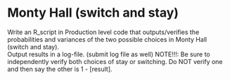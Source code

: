 Monty Hall (switch and stay)
============================
Write an R_script in Production level code that outputs/verifies the probabilities and variances of the two possible choices in Monty Hall (switch and stay).  
Output results in a log-file. (submit log file as well)  NOTE!!!: Be sure to independently verify both choices of stay or switching. 
Do NOT verify one and then say the other is 1 - [result].

